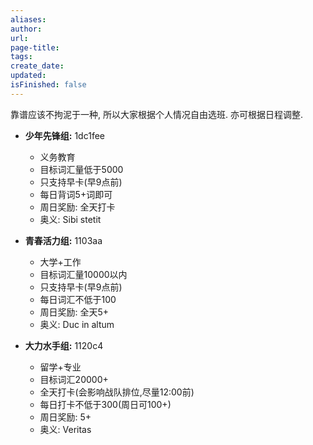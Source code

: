 ```yaml
---
aliases: 
author: 
url: 
page-title: 
tags: 
create_date: 
updated: 
isFinished: false
---
```

靠谱应该不拘泥于一种, 所以大家根据个人情况自由选班. 亦可根据日程调整.

- **少年先锋组:**  1dc1fee
  - 义务教育
  - 目标词汇量低于5000
  - 只支持早卡(早9点前)
  - 每日背词5+词即可
  - 周日奖励: 全天打卡
  - 奥义: Sibi stetit

- **青春活力组:** 1103aa
  - 大学+工作
  - 目标词汇量10000以内
  - 只支持早卡(早9点前)
  - 每日词汇不低于100
  - 周日奖励: 全天5+
  - 奥义: Duc in altum

- **大力水手组:** 1120c4
  - 留学+专业
  - 目标词汇20000+
  - 全天打卡(会影响战队排位,尽量12:00前)
  - 每日打卡不低于300(周日可100+)
  - 周日奖励: 5+
  - 奥义: Veritas